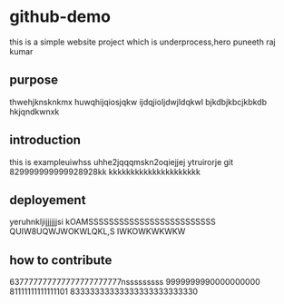 # github-demo
this is a simple website project which is underprocess,hero puneeth raj kumar
## purpose
thwehjknsknkmx huwqhijqiosjqkw ijdqjioljdwjldqkwl bjkdbjkbcjkbkdb hkjqndkwnxk
## introduction
this is exampleuiwhss uhhe2jqqqmskn2oqiejjej ytruirorje git
829999999999928928kk
kkkkkkkkkkkkkkkkkkkkk
## deployement
yeruhnkljijjjjjjsi    kOAMSSSSSSSSSSSSSSSSSSSSSSSSS QUIW8UQWJWOKWLQKL,S IWKOWKWKWKW
## how to contribute
637777777777777777777777nsssssssss 9999999990000000000 81111111111111101
83333333333333333333333330